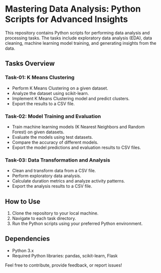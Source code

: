 # Mastering Data Analysis: Python Scripts for Advanced Insights

This repository contains Python scripts for performing data analysis and processing tasks. The tasks include exploratory data analysis (EDA), data cleaning, machine learning model training, and generating insights from the data.

## Tasks Overview

### Task-01: K Means Clustering
- Perform K Means Clustering on a given dataset.
- Analyze the dataset using scikit-learn.
- Implement K Means Clustering model and predict clusters.
- Export the results to a CSV file.

### Task-02: Model Training and Evaluation
- Train machine learning models (K Nearest Neighbors and Random Forest) on given datasets.
- Evaluate the models using test datasets.
- Compare the accuracy of different models.
- Export the model predictions and evaluation results to CSV files.

### Task-03: Data Transformation and Analysis
- Clean and transform data from a CSV file.
- Perform exploratory data analysis.
- Calculate duration metrics and analyze activity patterns.
- Export the analysis results to a CSV file.

## How to Use
1. Clone the repository to your local machine.
2. Navigate to each task directory.
3. Run the Python scripts using your preferred Python environment.

## Dependencies
- Python 3.x
- Required Python libraries: pandas, scikit-learn, Flask


Feel free to contribute, provide feedback, or report issues!

